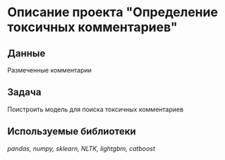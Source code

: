 # Описание проекта "Определение токсичных комментариев"

## Данные

Размеченные комментарии

## Задача

Поистроить модель для поиска токсичных комментариев

## Используемые библиотеки

*pandas, numpy, sklearn, NLTK, lightgbm, catboost*